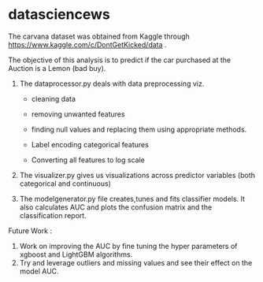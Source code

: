 # datasciencews
The carvana dataset was obtained from Kaggle through https://www.kaggle.com/c/DontGetKicked/data .

The objective of this analysis is to predict if the car purchased at the Auction is a Lemon (bad buy).

1. The dataprocessor.py deals with data preprocessing viz.

      - cleaning data

      - removing unwanted features

      - finding null values and replacing them using appropriate methods.

      - Label encoding categorical features

      - Converting all features to log scale
     

2. The visualizer.py gives us visualizations across predictor variables (both categorical and continuous)

3. The modelgenerator.py file creates,tunes and fits classifier models. It also calculates AUC and plots the
   confusion matrix and the classification report.
   
Future Work :

1. Work on improving the AUC by fine tuning the hyper parameters of xgboost and LightGBM algorithms.
2. Try and leverage outliers and missing values and see their effect on the model AUC.
